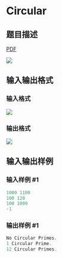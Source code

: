 # Circular

## 题目描述

[problemUrl]: https://uva.onlinejudge.org/index.php?option=com_onlinejudge&Itemid=8&category=11&page=show_problem&problem=908

[PDF](https://uva.onlinejudge.org/external/9/p967.pdf)

![](https://cdn.luogu.com.cn/upload/vjudge_pic/UVA967/562744b74559dfc06c97b7412cfa26ea29112fdf.png)

## 输入输出格式

### 输入格式

![](https://cdn.luogu.com.cn/upload/vjudge_pic/UVA967/3e0dcadf80606e33c6d38fdf643142d637f9c55d.png)

### 输出格式

![](https://cdn.luogu.com.cn/upload/vjudge_pic/UVA967/3dbd8daceb745bc48e0f26b103f575ae31bffc88.png)

## 输入输出样例

### 输入样例 #1

```cpp
1000 1100
100 120
100 1000
-1
```


### 输出样例 #1

```cpp
No Circular Primes.
1 Circular Prime.
12 Circular Primes.
```


